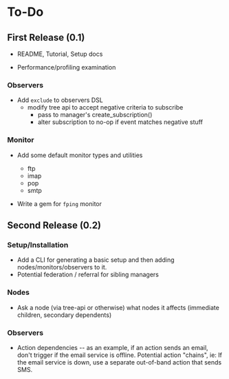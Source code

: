 # To-Do

## First Release (0.1)

* README, Tutorial, Setup docs

* Performance/profiling examination


### Observers

* Add `exclude` to observers DSL
  * modify tree api to accept negative criteria to subscribe
	* pass to manager's create_subscription()
	* alter subscription to no-op if event matches negative stuff


### Monitor

* Add some default monitor types and utilities
  - ftp
  - imap
  - pop
  - smtp

* Write a gem for `fping` monitor 


## Second Release (0.2)

### Setup/Installation

* Add a CLI for generating a basic setup and then adding nodes/monitors/observers to it.
* Potential federation / referral for sibling managers

### Nodes

* Ask a node (via tree-api or otherwise) what nodes it affects (immediate children, secondary dependents)

### Observers

 * Action dependencies -- as an example, if an action sends an email,
   don't trigger if the email service is offline.  Potential action
   "chains", ie:  If the email service is down, use a separate
   out-of-band action that sends SMS.
